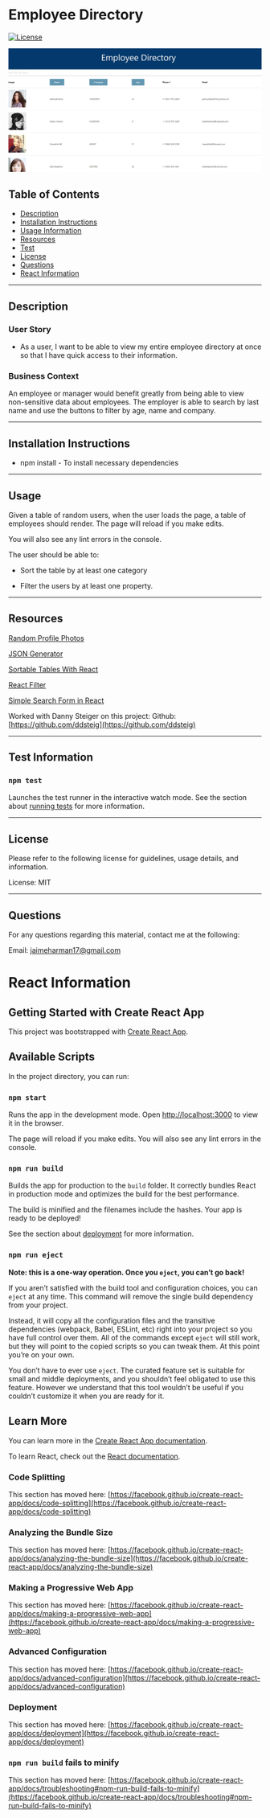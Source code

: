 # Employee Directory	

[![License](https://img.shields.io/badge/License-MIT-blue.svg)](https://opensource.org/licenses/MIT)	

 ![Employee Tracker](employee-directory/img/week19.PNG)

## Table of Contents	
- [Description](#description)	
- [Installation Instructions](#install)	
- [Usage Information](#usage)	
- [Resources](#resources)	
- [Test](#test)	
- [License](#license)	
- [Questions](#questions)	
- [React Information](#react)	

<hr>	

## Description <a name="description"></a>	

### User Story

* As a user, I want to be able to view my entire employee directory at once so that I have quick access to their information.

### Business Context

An employee or manager would benefit greatly from being able to view non-sensitive data about employees. The employer is able to search by last name and use the buttons to filter by age, name and company. 

<hr>

## Installation Instructions <a name="install"></a>	

* npm install - To install necessary dependencies	

<hr>	

## Usage <a name="usage"></a>

Given a table of random users, when the user loads the page, a table of employees should render. 	The page will reload if you make edits.

You will also see any lint errors in the console.

The user should be able to:

* Sort the table by at least one category

* Filter the users by at least one property.

<hr>	

## Resources <a name="resources"></a>	

[Random Profile Photos](https://randomuser.me/photos)

[JSON Generator ](https://next.json-generator.com/NylpCyQuK)

[Sortable Tables With React ](https://www.smashingmagazine.com/2020/03/sortable-tables-react/)

[React Filter ](https://upmostly.com/tutorials/react-filter-filtering-arrays-in-react-with-examples)

[Simple Search Form in React](https://dev.to/asimdahall/simple-search-form-in-react-using-hooks-42pg)

Worked with Danny Steiger on this project: Github: [https://github.com/ddsteig](https://github.com/ddsteig)

<hr>	

## Test Information <a name="test"></a>	

### `npm test`

Launches the test runner in the interactive watch mode.
See the section about [running tests](https://facebook.github.io/create-react-app/docs/running-tests) for more information.	

<hr>	

## License <a name="license"></a>	

Please refer to the following license for guidelines, usage details, and information.	

License: MIT	

<hr>	

## Questions <a name="questions"></a>	

For any questions regarding this material, contact me at the following:	

Email: jaimeharman17@gmail.com

# React Information  <a name="react"></a>

## Getting Started with Create React App

This project was bootstrapped with [Create React App](https://github.com/facebook/create-react-app).

## Available Scripts

In the project directory, you can run:

### `npm start`

Runs the app in the development mode.
Open [http://localhost:3000](http://localhost:3000) to view it in the browser.

The page will reload if you make edits.
You will also see any lint errors in the console.

### `npm run build`

Builds the app for production to the `build` folder.
It correctly bundles React in production mode and optimizes the build for the best performance.

The build is minified and the filenames include the hashes.
Your app is ready to be deployed!

See the section about [deployment](https://facebook.github.io/create-react-app/docs/deployment) for more information.

### `npm run eject`

**Note: this is a one-way operation. Once you `eject`, you can’t go back!**

If you aren’t satisfied with the build tool and configuration choices, you can `eject` at any time. This command will remove the single build dependency from your project.

Instead, it will copy all the configuration files and the transitive dependencies (webpack, Babel, ESLint, etc) right into your project so you have full control over them. All of the commands except `eject` will still work, but they will point to the copied scripts so you can tweak them. At this point you’re on your own.

You don’t have to ever use `eject`. The curated feature set is suitable for small and middle deployments, and you shouldn’t feel obligated to use this feature. However we understand that this tool wouldn’t be useful if you couldn’t customize it when you are ready for it.

## Learn More

You can learn more in the [Create React App documentation](https://facebook.github.io/create-react-app/docs/getting-started).

To learn React, check out the [React documentation](https://reactjs.org/).

### Code Splitting

This section has moved here: [https://facebook.github.io/create-react-app/docs/code-splitting](https://facebook.github.io/create-react-app/docs/code-splitting)

### Analyzing the Bundle Size

This section has moved here: [https://facebook.github.io/create-react-app/docs/analyzing-the-bundle-size](https://facebook.github.io/create-react-app/docs/analyzing-the-bundle-size)

### Making a Progressive Web App

This section has moved here: [https://facebook.github.io/create-react-app/docs/making-a-progressive-web-app](https://facebook.github.io/create-react-app/docs/making-a-progressive-web-app)

### Advanced Configuration

This section has moved here: [https://facebook.github.io/create-react-app/docs/advanced-configuration](https://facebook.github.io/create-react-app/docs/advanced-configuration)

### Deployment

This section has moved here: [https://facebook.github.io/create-react-app/docs/deployment](https://facebook.github.io/create-react-app/docs/deployment)

### `npm run build` fails to minify

This section has moved here: [https://facebook.github.io/create-react-app/docs/troubleshooting#npm-run-build-fails-to-minify](https://facebook.github.io/create-react-app/docs/troubleshooting#npm-run-build-fails-to-minify)
